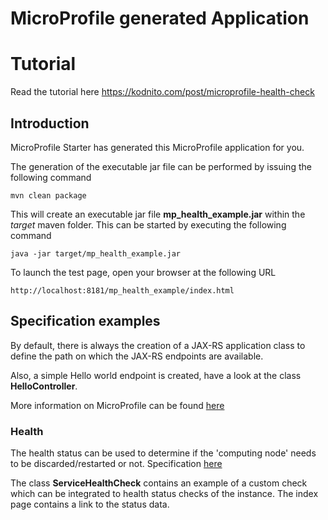 # MicroProfile generated Application

# Tutorial
Read the tutorial here https://kodnito.com/post/microprofile-health-check

## Introduction

MicroProfile Starter has generated this MicroProfile application for you.

The generation of the executable jar file can be performed by issuing the following command

    mvn clean package

This will create an executable jar file **mp_health_example.jar** within the _target_ maven folder. This can be started by executing the following command

    java -jar target/mp_health_example.jar

To launch the test page, open your browser at the following URL

    http://localhost:8181/mp_health_example/index.html

## Specification examples

By default, there is always the creation of a JAX-RS application class to define the path on which the JAX-RS endpoints are available.

Also, a simple Hello world endpoint is created, have a look at the class **HelloController**.

More information on MicroProfile can be found [here](https://microprofile.io/)






### Health

The health status can be used to determine if the 'computing node' needs to be discarded/restarted or not. Specification [here](https://microprofile.io/project/eclipse/microprofile-health)

The class **ServiceHealthCheck** contains an example of a custom check which can be integrated to health status checks of the instance.  The index page contains a link to the status data.










